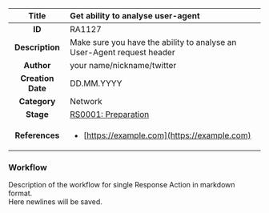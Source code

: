 | Title                       | Get ability to analyse user-agent         |
|:---------------------------:|:--------------------|
| **ID**                      | RA1127            |
| **Description**             | Make sure you have the ability to analyse an User-Agent request header   |
| **Author**                  | your name/nickname/twitter        |
| **Creation Date**           | DD.MM.YYYY |
| **Category**                | Network      |
| **Stage**                   |[RS0001: Preparation](../Response_Stages/RS0001.md)| 
| **References** |<ul><li>[https://example.com](https://example.com)</li></ul>|

### Workflow

Description of the workflow for single Response Action in markdown format.  
Here newlines will be saved.  
